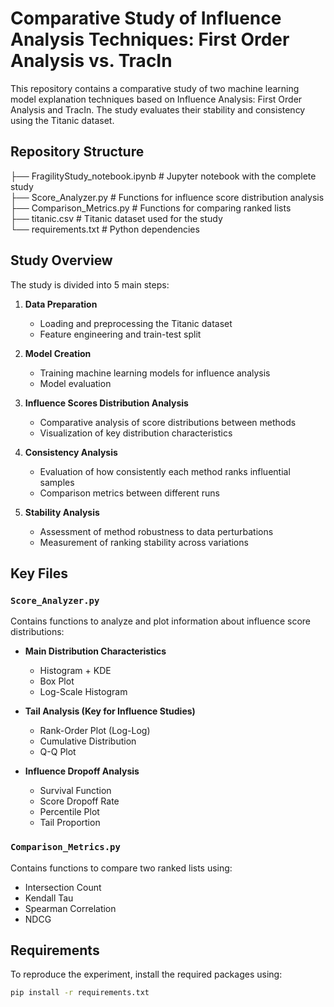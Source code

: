 # Comparative Study of Influence Analysis Techniques: First Order Analysis vs. TracIn

This repository contains a comparative study of two machine learning model explanation techniques based on Influence Analysis: First Order Analysis and TracIn. The study evaluates their stability and consistency using the Titanic dataset.

## Repository Structure
├── FragilityStudy_notebook.ipynb # Jupyter notebook with the complete study\
├── Score_Analyzer.py # Functions for influence score distribution analysis\
├── Comparison_Metrics.py # Functions for comparing ranked lists\
├── titanic.csv # Titanic dataset used for the study\
└── requirements.txt # Python dependencies

## Study Overview

The study is divided into 5 main steps:

1. **Data Preparation**
   - Loading and preprocessing the Titanic dataset
   - Feature engineering and train-test split

2. **Model Creation**
   - Training machine learning models for influence analysis
   - Model evaluation

3. **Influence Scores Distribution Analysis**
   - Comparative analysis of score distributions between methods
   - Visualization of key distribution characteristics

4. **Consistency Analysis**
   - Evaluation of how consistently each method ranks influential samples
   - Comparison metrics between different runs

5. **Stability Analysis**
   - Assessment of method robustness to data perturbations
   - Measurement of ranking stability across variations

## Key Files

### `Score_Analyzer.py`
Contains functions to analyze and plot information about influence score distributions:

- **Main Distribution Characteristics**
  - Histogram + KDE
  - Box Plot
  - Log-Scale Histogram

- **Tail Analysis (Key for Influence Studies)**
  - Rank-Order Plot (Log-Log)
  - Cumulative Distribution
  - Q-Q Plot

- **Influence Dropoff Analysis**
  - Survival Function
  - Score Dropoff Rate
  - Percentile Plot
  - Tail Proportion

### `Comparison_Metrics.py`
Contains functions to compare two ranked lists using:
- Intersection Count
- Kendall Tau
- Spearman Correlation
- NDCG

## Requirements

To reproduce the experiment, install the required packages using:

```bash
pip install -r requirements.txt

